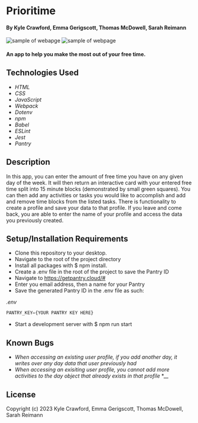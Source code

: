 # Prioritime
#### By Kyle Crawford, Emma Gerigscott, Thomas McDowell, Sarah Reimann

![sample of webapge](./src/assets/images/prioritime1.gif)
![sample of webpage](./src/assets/images/prioritime2.gif)

#### An app to help you make the most out of your free time.



## Technologies Used

* _HTML_
* _CSS_
* _JavaScript_
* _Webpack_
* _Dotenv_
* _npm_
* _Babel_
* _ESLint_
* _Jest_
* _Pantry_

## Description
In this app, you can enter the amount of free time you have on any given day of the week. It will then return an interactive card with your entered free time split into 15 minute blocks (demonstrated by small green squares). You can then add any activities or tasks you would like to accomplish and add and remove time blocks from the listed tasks. There is functionality to create a profile and save your data to that profile. If you leave and come back, you are able to enter the name of your profile and access the data you previously created. 

## Setup/Installation Requirements

* Clone this repository to your desktop.
* Navigate to the root of the project directory
* Install all packages with $ npm install.
* Create a .env file in the root of the project to save the Pantry ID
* Navigate to https://getpantry.cloud/#
* Enter you email address, then a name for your Pantry
* Save the generated Pantry ID in the .env file as such:

_.env_
```javascript
PANTRY_KEY={YOUR PANTRY KEY HERE}
```
* Start a development server with $ npm run start

## Known Bugs

* _When accessing an existing user profile, if you add another day, it writes over any day data that user previously had_
* _When accessing an exisiting user profile, you cannot add more activities to the day object that already exists in that profile_
*__

## License
Copyright (c) 2023 Kyle Crawford, Emma Gerigscott, Thomas McDowell, Sarah Reimann